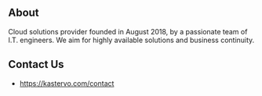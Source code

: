 ## About

Cloud solutions provider founded in August 2018, by a passionate team of I.T. engineers. 
We aim for highly available solutions and business continuity.

## Contact Us

* https://kastervo.com/contact